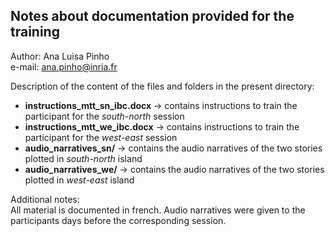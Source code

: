 ## Notes about documentation provided for the training

Author: Ana Luisa Pinho  
e-mail: ana.pinho@inria.fr

Description of the content of the files and folders in the present directory:
* __instructions\_mtt\_sn\_ibc.docx__ → contains instructions to train the participant for the *south-north* session
* __instructions\_mtt\_we\_ibc.docx__ → contains instructions to train the participant for the *west-east* session
* __audio_narratives_sn\/__ → contains the audio narratives of the two stories plotted in *south-north* island 
* __audio_narratives_we\/__ → contains the audio narratives of the two stories plotted in *west-east* island 

Additional notes:  
All material is documented in french. Audio narratives were given to the participants days before the corresponding session.

